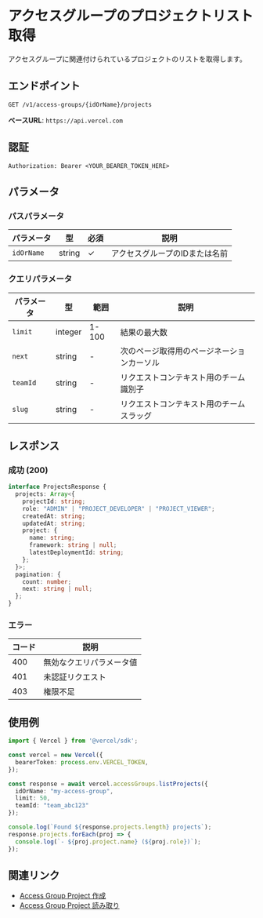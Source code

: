 # アクセスグループのプロジェクトリスト取得

アクセスグループに関連付けられているプロジェクトのリストを取得します。

## エンドポイント

```
GET /v1/access-groups/{idOrName}/projects
```

**ベースURL**: `https://api.vercel.com`

## 認証

```
Authorization: Bearer <YOUR_BEARER_TOKEN_HERE>
```

## パラメータ

### パスパラメータ

| パラメータ | 型 | 必須 | 説明 |
|----------|------|------|------|
| `idOrName` | string | ✓ | アクセスグループのIDまたは名前 |

### クエリパラメータ

| パラメータ | 型 | 範囲 | 説明 |
|----------|------|------|------|
| `limit` | integer | 1-100 | 結果の最大数 |
| `next` | string | - | 次のページ取得用のページネーションカーソル |
| `teamId` | string | - | リクエストコンテキスト用のチーム識別子 |
| `slug` | string | - | リクエストコンテキスト用のチームスラッグ |

## レスポンス

### 成功 (200)

```typescript
interface ProjectsResponse {
  projects: Array<{
    projectId: string;
    role: "ADMIN" | "PROJECT_DEVELOPER" | "PROJECT_VIEWER";
    createdAt: string;
    updatedAt: string;
    project: {
      name: string;
      framework: string | null;
      latestDeploymentId: string;
    };
  }>;
  pagination: {
    count: number;
    next: string | null;
  };
}
```

### エラー

| コード | 説明 |
|-------|------|
| 400 | 無効なクエリパラメータ値 |
| 401 | 未認証リクエスト |
| 403 | 権限不足 |

## 使用例

```typescript
import { Vercel } from '@vercel/sdk';

const vercel = new Vercel({
  bearerToken: process.env.VERCEL_TOKEN,
});

const response = await vercel.accessGroups.listProjects({
  idOrName: "my-access-group",
  limit: 50,
  teamId: "team_abc123"
});

console.log(`Found ${response.projects.length} projects`);
response.projects.forEach(proj => {
  console.log(`- ${proj.project.name} (${proj.role})`);
});
```

## 関連リンク

- [Access Group Project 作成](/docs/services/vercel/docs/rest-api/reference/endpoints/access-groups/create-an-access-group-project.md)
- [Access Group Project 読み取り](/docs/services/vercel/docs/rest-api/reference/endpoints/access-groups/reads-an-access-group-project.md)
